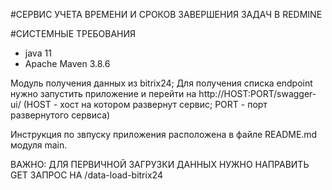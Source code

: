 #СЕРВИС УЧЕТА ВРЕМЕНИ И СРОКОВ ЗАВЕРШЕНИЯ ЗАДАЧ В REDMINE

#СИСТЕМНЫЕ ТРЕБОВАНИЯ
- java 11
- Apache Maven 3.8.6

Модуль получения данных из bitrix24;
Для получения списка endpoint нужно запустить приложение и перейти на http://HOST:PORT/swagger-ui/
(HOST - хост на котором развернут сервис; PORT - порт развернутого сервиса)


Инструкция по звпуску приложения расположена в файле README.md модуля main.

ВАЖНО: ДЛЯ ПЕРВИЧНОЙ ЗАГРУЗКИ ДАННЫХ НУЖНО НАПРАВИТЬ GET ЗАПРОС НА /data-load-bitrix24